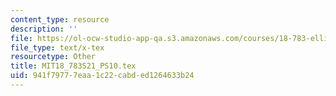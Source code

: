 ```yaml
---
content_type: resource
description: ''
file: https://ol-ocw-studio-app-qa.s3.amazonaws.com/courses/18-783-elliptic-curves-spring-2021/941f79777eaa1c22cabded1264633b24_MIT18_783S21_PS10.tex
file_type: text/x-tex
resourcetype: Other
title: MIT18_783S21_PS10.tex
uid: 941f7977-7eaa-1c22-cabd-ed1264633b24
---
```

